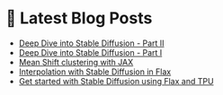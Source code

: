 # 📩 Latest Blog Posts
<!-- BLOG-POST-LIST:START -->
- [Deep Dive into Stable Diffusion - Part II](https://dzlab.github.io/notebooks/flax/vision/diffusion/2022/12/17/Stable_Diffusion_in_Flax_Deep_Dive_Part_II.html)
- [Deep Dive into Stable Diffusion - Part I](https://dzlab.github.io/notebooks/flax/vision/diffusion/2022/12/16/Stable_Diffusion_in_Flax_Deep_Dive_Part_I.html)
- [Mean Shift clustering with JAX](https://dzlab.github.io/notebooks/jax/clustering/2022/12/15/MeanShift_with_Jax.html)
- [Interpolation with Stable Diffusion in Flax](https://dzlab.github.io/notebooks/flax/vision/diffusion/2022/12/14/Stable_Diffusion_interpolation_Flax.html)
- [Get started with Stable Diffusion using Flax and TPU](https://dzlab.github.io/notebooks/flax/vision/diffusion/2022/12/09/Stable_Diffusion_in_Flax_TPU.html)
<!-- BLOG-POST-LIST:END -->
